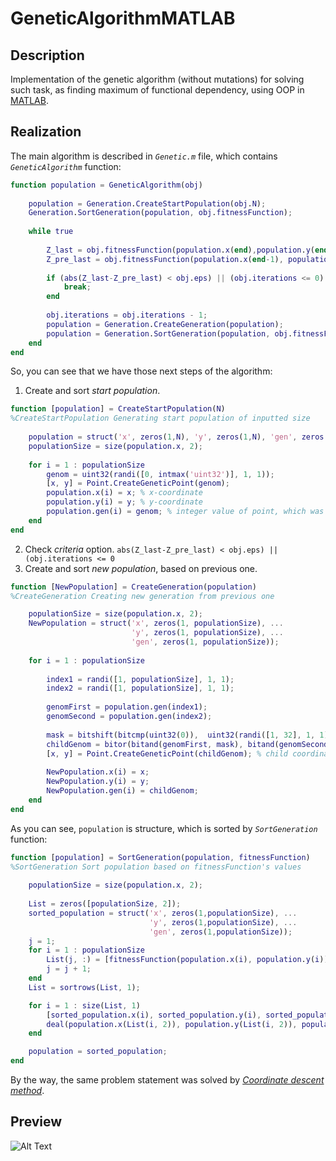 # GeneticAlgorithmMATLAB
## Description
Implementation of the genetic algorithm (without mutations) for solving such task, as finding maximum of functional dependency, 
using OOP in [MATLAB](https://www.mathworks.com/products/matlab.html).
## Realization
The main algorithm is described in *`Genetic.m`* file, which contains *`GeneticAlgorithm`* function:
```matlab
function population = GeneticAlgorithm(obj)
            
    population = Generation.CreateStartPopulation(obj.N);
    Generation.SortGeneration(population, obj.fitnessFunction);
            
    while true
    
        Z_last = obj.fitnessFunction(population.x(end),population.y(end));
        Z_pre_last = obj.fitnessFunction(population.x(end-1), population.y(end-1));
    
        if (abs(Z_last-Z_pre_last) < obj.eps) || (obj.iterations <= 0) % stop (search) criteria
            break;
        end
    
        obj.iterations = obj.iterations - 1;
        population = Generation.CreateGeneration(population);
        population = Generation.SortGeneration(population, obj.fitnessFunction);
    end
end
```
So, you can see that we have those next steps of the algorithm:
1. Create and sort *start population*.
```matlab
function [population] = CreateStartPopulation(N)
%CreateStartPopulation Generating start population of inputted size
            
    population = struct('x', zeros(1,N), 'y', zeros(1,N), 'gen', zeros(1,N));
    populationSize = size(population.x, 2);
            
    for i = 1 : populationSize
        genom = uint32(randi([0, intmax('uint32')], 1, 1));
        [x, y] = Point.CreateGeneticPoint(genom);
        population.x(i) = x; % x-coordinate
        population.y(i) = y; % y-coordinate
        population.gen(i) = genom; % integer value of point, which was used to generate coordinates' values
    end
end
```
2. Check *criteria* option. `abs(Z_last-Z_pre_last) < obj.eps) || (obj.iterations <= 0`
3. Create and sort *new population*, based on previous one.
```matlab
function [NewPopulation] = CreateGeneration(population)
%CreateGeneration Creating new generation from previous one

    populationSize = size(population.x, 2);
    NewPopulation = struct('x', zeros(1, populationSize), ...
                           'y', zeros(1, populationSize), ... 
                           'gen', zeros(1, populationSize));
            
    for i = 1 : populationSize
                
        index1 = randi([1, populationSize], 1, 1);
        index2 = randi([1, populationSize], 1, 1);
       
        genomFirst = population.gen(index1);
        genomSecond = population.gen(index2);
       
        mask = bitshift(bitcmp(uint32(0)),  uint32(randi([1, 32], 1, 1)));
        childGenom = bitor(bitand(genomFirst, mask), bitand(genomSecond, bitcmp(mask)));
        [x, y] = Point.CreateGeneticPoint(childGenom); % child coordinates
        
        NewPopulation.x(i) = x; 
        NewPopulation.y(i) = y;
        NewPopulation.gen(i) = childGenom; 
    end
end
```
As you can see, `population` is structure, which is sorted by *`SortGeneration`* function:
```matlab
function [population] = SortGeneration(population, fitnessFunction)
%SortGeneration Sort population based on fitnessFunction's values
            
    populationSize = size(population.x, 2);
            
    List = zeros([populationSize, 2]);
    sorted_population = struct('x', zeros(1,populationSize), ...
                               'y', zeros(1,populationSize), ...
                               'gen', zeros(1,populationSize));
    j = 1;
    for i = 1 : populationSize
        List(j, :) = [fitnessFunction(population.x(i), population.y(i)), i];
        j = j + 1;
    end
    List = sortrows(List, 1);

    for i = 1 : size(List, 1)
        [sorted_population.x(i), sorted_population.y(i), sorted_population.gen(i)] = ...
        deal(population.x(List(i, 2)), population.y(List(i, 2)), population.gen(List(i, 2)));
    end

    population = sorted_population;
end
```
By the way, the same problem statement was solved by [*Coordinate descent method*](https://github.com/YarKa03Coder/CoordinateDescentMATLAB).
## Preview
![Alt Text](/images/gif_demonstration.gif)
